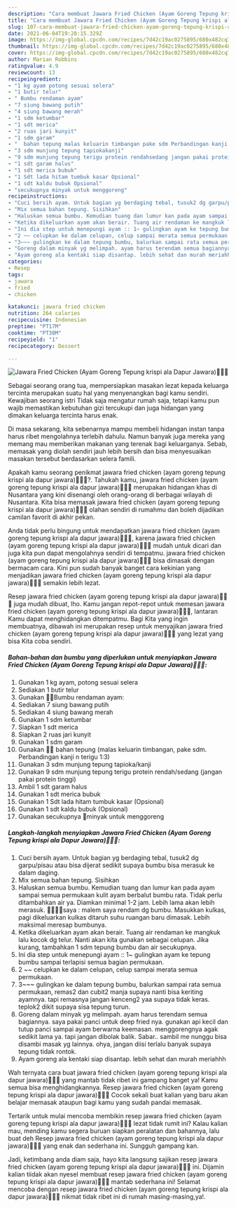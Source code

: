 ```yaml
---
description: "Cara membuat Jawara Fried Chicken (Ayam Goreng Tepung krispi ala Dapur Jawara)🍗🍗😋 yang enak Untuk Jualan"
title: "Cara membuat Jawara Fried Chicken (Ayam Goreng Tepung krispi ala Dapur Jawara)🍗🍗😋 yang enak Untuk Jualan"
slug: 107-cara-membuat-jawara-fried-chicken-ayam-goreng-tepung-krispi-ala-dapur-jawara-yang-enak-untuk-jualan
date: 2021-06-04T19:28:15.329Z
image: https://img-global.cpcdn.com/recipes/7d42c19ac0275895/680x482cq70/jawara-fried-chicken-ayam-goreng-tepung-krispi-ala-dapur-jawara🍗🍗😋-foto-resep-utama.jpg
thumbnail: https://img-global.cpcdn.com/recipes/7d42c19ac0275895/680x482cq70/jawara-fried-chicken-ayam-goreng-tepung-krispi-ala-dapur-jawara🍗🍗😋-foto-resep-utama.jpg
cover: https://img-global.cpcdn.com/recipes/7d42c19ac0275895/680x482cq70/jawara-fried-chicken-ayam-goreng-tepung-krispi-ala-dapur-jawara🍗🍗😋-foto-resep-utama.jpg
author: Marian Robbins
ratingvalue: 4.9
reviewcount: 13
recipeingredient:
- "1 kg ayam potong sesuai selera"
- "1 butir telur"
- " Bumbu rendaman ayam"
- "7 siung bawang putih"
- "4 siung bawang merah"
- "1 sdm ketumbar"
- "1 sdt merica"
- "2 ruas jari kunyit"
- "1 sdm garam"
- "  bahan tepung malas keluarin timbangan pake sdm Perbandingan kanji n terigu 13"
- "3 sdm munjung tepung tapiokakanji"
- "9 sdm munjung tepung terigu protein rendahsedang jangan pakai protein tinggi"
- "1 sdt garam halus"
- "1 sdt merica bubuk"
- "1 Sdt lada hitam tumbuk kasar Opsional"
- "1 sdt kaldu bubuk Opsional"
- "secukupnya minyak untuk menggoreng"
recipeinstructions:
- "Cuci bersih ayam. Untuk bagian yg berdaging tebal, tusuk2 dg garpu/pisau atau bisa dijerat sedikit supaya bumbu bisa merasuk ke dalam daging."
- "Mix semua bahan tepung. Sisihkan"
- "Haluskan semua bumbu. Kemudian tuang dan lumur kan pada ayam sampai semua permukaan kulit ayam berbalut bumbu rata. Tidak perlu ditambahkan air ya. Diamkan minimal 1-2 jam. Lebih lama akan lebih merasuk. 🍗🍗🔸🔸saya : malem saya rendam dg bumbu. Masukkan kulkas, pagi dikeluarkan kulkas ditaruh suhu ruangan baru dimasak. Lebih maksimal meresap bumbunya."
- "Ketika dikeluarkan ayam akan berair. Tuang air rendaman ke mangkuk lalu kocok dg telur. Nanti akan kita gunakan sebagai celupan. Jika kurang, tambahkan 1 sdm tepung bumbu dan air secukupnya."
- "Ini dia step untuk menepungi ayam :: 1~ gulingkan ayam ke tepung bumbu sampai terlapisi semua bagian permukaan."
- "2 ~~ celupkan ke dalam celupan, celup sampai merata semua permukaan."
- "3~~~ gulingkan ke dalam tepung bumbu, balurkan sampai rata semua permukaan, remas2 dan cubit2 manja supaya nanti bisa keriting ayamnya. tapi remasnya jangan kenceng2 yaa supaya tidak keras. teplok2 dikit supaya sisa tepung turun."
- "Goreng dalam minyak yg melimpah. ayam harus terendam semua bagiannya. saya pakai panci untuk deep fried nya. gunakan api kecil dan tutup panci sampai ayam berwarna keemasan. menggorengnya agak sedikit lama ya. tapi jangan dibolak balik. Sabar.. sambil me nunggu bisa disambi masak yg lainnya. ohya, jangan diisi terlalu banyak supaya tepung tidak rontok."
- "Ayam goreng ala kentaki siap disantap. lebih sehat dan murah meriahhh"
categories:
- Resep
tags:
- jawara
- fried
- chicken

katakunci: jawara fried chicken 
nutrition: 264 calories
recipecuisine: Indonesian
preptime: "PT17M"
cooktime: "PT30M"
recipeyield: "1"
recipecategory: Dessert

---
```



![Jawara Fried Chicken (Ayam Goreng Tepung krispi ala Dapur Jawara)🍗🍗😋](https://img-global.cpcdn.com/recipes/7d42c19ac0275895/680x482cq70/jawara-fried-chicken-ayam-goreng-tepung-krispi-ala-dapur-jawara🍗🍗😋-foto-resep-utama.jpg)

Sebagai seorang orang tua, mempersiapkan masakan lezat kepada keluarga tercinta merupakan suatu hal yang menyenangkan bagi kamu sendiri. Kewajiban seorang istri Tidak saja mengatur rumah saja, tetapi kamu pun wajib memastikan kebutuhan gizi tercukupi dan juga hidangan yang dimakan keluarga tercinta harus enak.

Di masa  sekarang, kita sebenarnya mampu membeli hidangan instan tanpa harus ribet mengolahnya terlebih dahulu. Namun banyak juga mereka yang memang mau memberikan makanan yang terenak bagi keluarganya. Sebab, memasak yang diolah sendiri jauh lebih bersih dan bisa menyesuaikan masakan tersebut berdasarkan selera famili. 



Apakah kamu seorang penikmat jawara fried chicken (ayam goreng tepung krispi ala dapur jawara)🍗🍗😋?. Tahukah kamu, jawara fried chicken (ayam goreng tepung krispi ala dapur jawara)🍗🍗😋 merupakan hidangan khas di Nusantara yang kini disenangi oleh orang-orang di berbagai wilayah di Nusantara. Kita bisa memasak jawara fried chicken (ayam goreng tepung krispi ala dapur jawara)🍗🍗😋 olahan sendiri di rumahmu dan boleh dijadikan camilan favorit di akhir pekan.

Anda tidak perlu bingung untuk mendapatkan jawara fried chicken (ayam goreng tepung krispi ala dapur jawara)🍗🍗😋, karena jawara fried chicken (ayam goreng tepung krispi ala dapur jawara)🍗🍗😋 mudah untuk dicari dan juga kita pun dapat mengolahnya sendiri di tempatmu. jawara fried chicken (ayam goreng tepung krispi ala dapur jawara)🍗🍗😋 bisa dimasak dengan bermacam cara. Kini pun sudah banyak banget cara kekinian yang menjadikan jawara fried chicken (ayam goreng tepung krispi ala dapur jawara)🍗🍗😋 semakin lebih lezat.

Resep jawara fried chicken (ayam goreng tepung krispi ala dapur jawara)🍗🍗😋 juga mudah dibuat, lho. Kamu jangan repot-repot untuk memesan jawara fried chicken (ayam goreng tepung krispi ala dapur jawara)🍗🍗😋, lantaran Kamu dapat menghidangkan ditempatmu. Bagi Kita yang ingin membuatnya, dibawah ini merupakan resep untuk menyajikan jawara fried chicken (ayam goreng tepung krispi ala dapur jawara)🍗🍗😋 yang lezat yang bisa Kita coba sendiri.

<!--inarticleads1-->

##### Bahan-bahan dan bumbu yang diperlukan untuk menyiapkan Jawara Fried Chicken (Ayam Goreng Tepung krispi ala Dapur Jawara)🍗🍗😋:

1. Gunakan 1 kg ayam, potong sesuai selera
1. Sediakan 1 butir telur
1. Gunakan  🔹🔸Bumbu rendaman ayam:
1. Sediakan 7 siung bawang putih
1. Sediakan 4 siung bawang merah
1. Gunakan 1 sdm ketumbar
1. Siapkan 1 sdt merica
1. Siapkan 2 ruas jari kunyit
1. Gunakan 1 sdm garam
1. Gunakan  🔹🔸 bahan tepung (malas keluarin timbangan, pake sdm. Perbandingan kanji n terigu 1:3)
1. Gunakan 3 sdm munjung tepung tapioka/kanji
1. Gunakan 9 sdm munjung tepung terigu protein rendah/sedang (jangan pakai protein tinggi)
1. Ambil 1 sdt garam halus
1. Gunakan 1 sdt merica bubuk
1. Gunakan 1 Sdt lada hitam tumbuk kasar (Opsional)
1. Gunakan 1 sdt kaldu bubuk (Opsional)
1. Gunakan secukupnya 🔹minyak untuk menggoreng




<!--inarticleads2-->

##### Langkah-langkah menyiapkan Jawara Fried Chicken (Ayam Goreng Tepung krispi ala Dapur Jawara)🍗🍗😋:

1. Cuci bersih ayam. Untuk bagian yg berdaging tebal, tusuk2 dg garpu/pisau atau bisa dijerat sedikit supaya bumbu bisa merasuk ke dalam daging.
1. Mix semua bahan tepung. Sisihkan
1. Haluskan semua bumbu. Kemudian tuang dan lumur kan pada ayam sampai semua permukaan kulit ayam berbalut bumbu rata. Tidak perlu ditambahkan air ya. Diamkan minimal 1-2 jam. Lebih lama akan lebih merasuk. 🍗🍗🔸🔸saya : malem saya rendam dg bumbu. Masukkan kulkas, pagi dikeluarkan kulkas ditaruh suhu ruangan baru dimasak. Lebih maksimal meresap bumbunya.
1. Ketika dikeluarkan ayam akan berair. Tuang air rendaman ke mangkuk lalu kocok dg telur. Nanti akan kita gunakan sebagai celupan. Jika kurang, tambahkan 1 sdm tepung bumbu dan air secukupnya.
1. Ini dia step untuk menepungi ayam :: 1~ gulingkan ayam ke tepung bumbu sampai terlapisi semua bagian permukaan.
1. 2 ~~ celupkan ke dalam celupan, celup sampai merata semua permukaan.
1. 3~~~ gulingkan ke dalam tepung bumbu, balurkan sampai rata semua permukaan, remas2 dan cubit2 manja supaya nanti bisa keriting ayamnya. tapi remasnya jangan kenceng2 yaa supaya tidak keras. teplok2 dikit supaya sisa tepung turun.
1. Goreng dalam minyak yg melimpah. ayam harus terendam semua bagiannya. saya pakai panci untuk deep fried nya. gunakan api kecil dan tutup panci sampai ayam berwarna keemasan. menggorengnya agak sedikit lama ya. tapi jangan dibolak balik. Sabar.. sambil me nunggu bisa disambi masak yg lainnya. ohya, jangan diisi terlalu banyak supaya tepung tidak rontok.
1. Ayam goreng ala kentaki siap disantap. lebih sehat dan murah meriahhh




Wah ternyata cara buat jawara fried chicken (ayam goreng tepung krispi ala dapur jawara)🍗🍗😋 yang mantab tidak ribet ini gampang banget ya! Kamu semua bisa menghidangkannya. Resep jawara fried chicken (ayam goreng tepung krispi ala dapur jawara)🍗🍗😋 Cocok sekali buat kalian yang baru akan belajar memasak ataupun bagi kamu yang sudah pandai memasak.

Tertarik untuk mulai mencoba membikin resep jawara fried chicken (ayam goreng tepung krispi ala dapur jawara)🍗🍗😋 lezat tidak rumit ini? Kalau kalian mau, mending kamu segera buruan siapkan peralatan dan bahannya, lalu buat deh Resep jawara fried chicken (ayam goreng tepung krispi ala dapur jawara)🍗🍗😋 yang enak dan sederhana ini. Sungguh gampang kan. 

Jadi, ketimbang anda diam saja, hayo kita langsung sajikan resep jawara fried chicken (ayam goreng tepung krispi ala dapur jawara)🍗🍗😋 ini. Dijamin kalian tiidak akan nyesel membuat resep jawara fried chicken (ayam goreng tepung krispi ala dapur jawara)🍗🍗😋 mantab sederhana ini! Selamat mencoba dengan resep jawara fried chicken (ayam goreng tepung krispi ala dapur jawara)🍗🍗😋 nikmat tidak ribet ini di rumah masing-masing,ya!.


